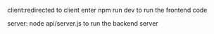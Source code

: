 client:redirected to client enter npm run dev to run the frontend code

server: node api/server.js to run the backend server 
